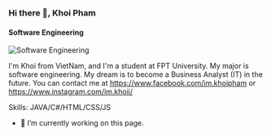 ### Hi there 👋, Khoi Pham
#### Software Engineering
![Software Engineering](https://scontent.fsgn8-1.fna.fbcdn.net/v/t1.6435-9/s960x960/198999899_2647504215542981_5834161732362796724_n.jpg?_nc_cat=110&ccb=1-3&_nc_sid=e3f864&_nc_ohc=D6Hp-7bUqVgAX_e5CWU&_nc_ht=scontent.fsgn8-1.fna&tp=7&oh=ad44d4eae329db926cf8582dc0a782fd&oe=60C91659)

I'm Khoi from VietNam, and I'm a student at FPT University. My major is software engineering. My dream is to become a Business Analyst (IT) in the future. You can contact me at https://www.facebook.com/im.khoipham or https://www.instagram.com/im.khoii/

Skills: JAVA/C#/HTML/CSS/JS

- 🔭 I’m currently working on this page. 




